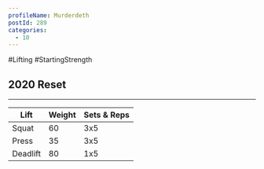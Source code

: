 ```yaml
---
profileName: Murderdeth
postId: 289
categories:
  - 10
---
```

#Lifting #StartingStrength

## 2020 Reset

---

| Lift | Weight | Sets & Reps |
| --- | --- | --- |
| Squat | 60 | 3x5 |
| Press | 35 | 3x5 |
| Deadlift | 80 | 1x5 |


